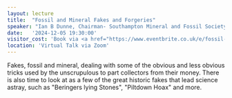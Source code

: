 ```yaml
---
layout: lecture
title:  "Fossil and Mineral Fakes and Forgeries"
speaker: "Ian B Dunne, Chairman- Southampton Mineral and Fossil Society"
date:   '2024-12-05 19:30:00'
visitor_cost: 'Book via <a href="https://www.eventbrite.co.uk/e/fossil-and-mineral-fakes-and-forgeries-tickets-1082380542339">Eventbrite</a> to access via Zoom'
location: 'Virtual Talk via Zoom'
---
```

Fakes, fossil and mineral, dealing with some of the obvious and less obvious tricks used by the unscrupulous to part collectors from their money. There is also time to look at as a few of the great historic fakes that lead science astray, such as "Beringers lying Stones", "Piltdown Hoax" and more.  